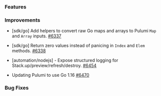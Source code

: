 ### Features


### Improvements

- [sdk/go] Add helpers to convert raw Go maps and arrays to Pulumi `Map` and `Array` inputs.
  [#6337](https://github.com/pulumi/pulumi/pull/6337)

- [sdk/go] Return zero values instead of panicing in `Index` and `Elem` methods.
  [#6338](https://github.com/pulumi/pulumi/pull/6338)
  
- [automation/nodejs] - Expose structured logging for Stack.up/preview/refresh/destroy.
  [#6454](https://github.com/pulumi/pulumi/pull/6454)

- Updating Pulumi to use Go 1.16
  [#6470](https://github.com/pulumi/pulumi/pull/6470)

### Bug Fixes

